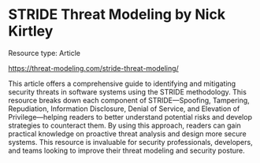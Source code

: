 # STRIDE Threat Modeling by Nick Kirtley

Resource type: Article

https://threat-modeling.com/stride-threat-modeling/

This article offers a comprehensive guide to identifying and mitigating security threats in software systems using the STRIDE methodology. This resource breaks down each component of STRIDE—Spoofing, Tampering, Repudiation, Information Disclosure, Denial of Service, and Elevation of Privilege—helping readers to better understand potential risks and develop strategies to counteract them. By using this approach, readers can gain practical knowledge on proactive threat analysis and design more secure systems. This resource is invaluable for security professionals, developers, and teams looking to improve their threat modeling and security posture.